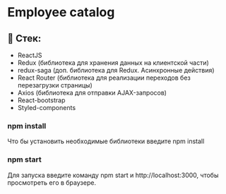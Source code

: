 # Employee catalog


## 📝 Стек:

* ReactJS
* Redux (библиотека для хранения данных на клиентской части)
* redux-saga (доп. библиотека для Redux. Асинхронные действия)
* React Router (библиотека для реализации переходов без перезагрузки страницы)
* Axios (библиотека для отправки AJAX-запросов)
* React-bootstrap
* Styled-components

### npm install
Что бы установить необходимые библиотеки введите npm install
### npm start
Для запуска введите команду npm start и http://localhost:3000, чтобы просмотреть его в браузере.